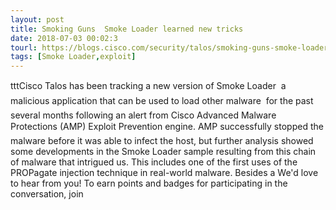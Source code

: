 ```yaml
---
layout: post
title: Smoking Guns  Smoke Loader learned new tricks
date: 2018-07-03 00:02:3
tourl: https://blogs.cisco.com/security/talos/smoking-guns-smoke-loader-learned-new-tricks
tags: [Smoke Loader,exploit]
---
```

tttCisco Talos has been tracking a new version of Smoke Loader  a malicious application that can be used to load other malware  for the past several months following an alert from Cisco Advanced Malware Protections (AMP) Exploit Prevention engine. AMP successfully stopped the malware before it was able to infect the host, but further analysis showed some developments in the Smoke Loader sample resulting from this chain of malware that intrigued us. This includes one of the first uses of the PROPagate injection technique in real-world malware. Besides a We'd love to hear from you! To earn points and badges for participating in the conversation, join 